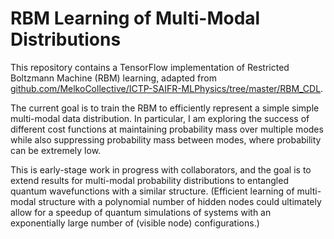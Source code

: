 # RBM Learning of Multi-Modal Distributions

This repository contains a TensorFlow implementation of Restricted Boltzmann Machine (RBM) learning, adapted from [github.com/MelkoCollective/ICTP-SAIFR-MLPhysics/tree/master/RBM_CDL](https://github.com/MelkoCollective/ICTP-SAIFR-MLPhysics/tree/master/RBM_CDL).

The current goal is to train the RBM to efficiently represent a simple simple multi-modal data distribution.  In particular, I am exploring the success of different cost functions at maintaining probability mass over multiple modes while also suppressing probability mass between modes, where probability can be extremely low.

This is early-stage work in progress with collaborators, and the goal is to extend results for multi-modal probability distributions to entangled quantum wavefunctions with a similar structure.  (Efficient learning of multi-modal structure with a polynomial number of hidden nodes could ultimately allow for a speedup of quantum simulations of systems with an exponentially large number of (visible node) configurations.)
